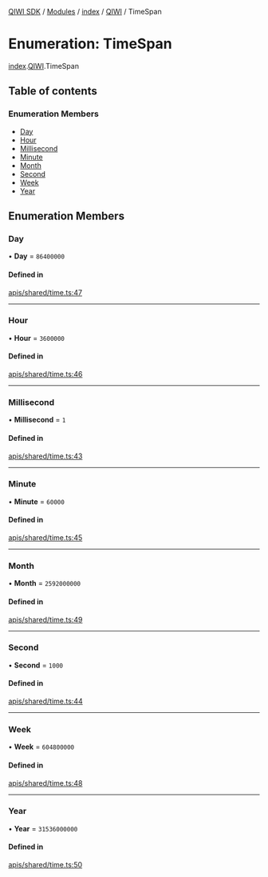 [QIWI SDK](../README.md) / [Modules](../modules.md) / [index](../modules/index.md) / [QIWI](../modules/index.QIWI.md) / TimeSpan

# Enumeration: TimeSpan

[index](../modules/index.md).[QIWI](../modules/index.QIWI.md).TimeSpan

## Table of contents

### Enumeration Members

- [Day](index.QIWI.TimeSpan.md#day)
- [Hour](index.QIWI.TimeSpan.md#hour)
- [Millisecond](index.QIWI.TimeSpan.md#millisecond)
- [Minute](index.QIWI.TimeSpan.md#minute)
- [Month](index.QIWI.TimeSpan.md#month)
- [Second](index.QIWI.TimeSpan.md#second)
- [Week](index.QIWI.TimeSpan.md#week)
- [Year](index.QIWI.TimeSpan.md#year)

## Enumeration Members

### Day

• **Day** = ``86400000``

#### Defined in

[apis/shared/time.ts:47](https://github.com/AlexXanderGrib/node-qiwi-sdk/blob/bc0e99e/src/apis/shared/time.ts#L47)

___

### Hour

• **Hour** = ``3600000``

#### Defined in

[apis/shared/time.ts:46](https://github.com/AlexXanderGrib/node-qiwi-sdk/blob/bc0e99e/src/apis/shared/time.ts#L46)

___

### Millisecond

• **Millisecond** = ``1``

#### Defined in

[apis/shared/time.ts:43](https://github.com/AlexXanderGrib/node-qiwi-sdk/blob/bc0e99e/src/apis/shared/time.ts#L43)

___

### Minute

• **Minute** = ``60000``

#### Defined in

[apis/shared/time.ts:45](https://github.com/AlexXanderGrib/node-qiwi-sdk/blob/bc0e99e/src/apis/shared/time.ts#L45)

___

### Month

• **Month** = ``2592000000``

#### Defined in

[apis/shared/time.ts:49](https://github.com/AlexXanderGrib/node-qiwi-sdk/blob/bc0e99e/src/apis/shared/time.ts#L49)

___

### Second

• **Second** = ``1000``

#### Defined in

[apis/shared/time.ts:44](https://github.com/AlexXanderGrib/node-qiwi-sdk/blob/bc0e99e/src/apis/shared/time.ts#L44)

___

### Week

• **Week** = ``604800000``

#### Defined in

[apis/shared/time.ts:48](https://github.com/AlexXanderGrib/node-qiwi-sdk/blob/bc0e99e/src/apis/shared/time.ts#L48)

___

### Year

• **Year** = ``31536000000``

#### Defined in

[apis/shared/time.ts:50](https://github.com/AlexXanderGrib/node-qiwi-sdk/blob/bc0e99e/src/apis/shared/time.ts#L50)
